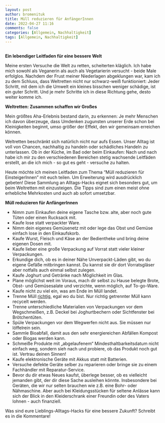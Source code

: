 ```yaml
---
layout: post
author: bromenituk
title: Müll reduzieren für AnfängerInnen
date: 2022-04-27 11:16
comments: false
categories: [Allgemein, Nachhaltigkeit]
tags: [Allgemein, Nachhaltigkeit]
---
```

<!-- wp:tadv/classic-paragraph -->
<p><img src="https://vg07.met.vgwort.de/na/478f44845810455cad3b168500a27038" alt="" width="1" height="1" /></p>
<p><strong>Ein lebendiger Leitfaden für eine bessere Welt</strong></p>
<p><span style="font-weight: 400;">Meine ersten Versuche die Welt zu retten, scheiterten kläglich. Ich habe mich sowohl als Veganerin als auch als Vegetarierin versucht - beide Male erfolglos. Nachdem der Frust meiner Niederlagen abgeklungen war, kam ich zu dem Schluss, dass Weltretten nicht nur schwarz-weiß funktioniert: Jeder Schritt, mit dem ich die Umwelt ein kleines bisschen weniger schädige, ist ein guter Schritt. Und je mehr Schritte ich in diese Richtung gehe, desto weiter komme ich.</span></p>
<p><strong>Weltretten: Zusammen schaffen wir Großes</strong></p>
<p><span style="font-weight: 400;">Mein größtes Aha-Erlebnis bestand darin, zu erkennen: Je mehr Menschen ich davon überzeuge, dass Umdenken zugunsten unserer Erde schon bei Kleinigkeiten beginnt, umso größer der Effekt, den wir gemeinsam erreichen können.</span></p>
<p><span style="font-weight: 400;">Weltretten beschränkt sich natürlich nicht nur aufs Essen. Unser Alltag ist voll von Chancen, nachhaltig zu handeln oder schädliches Handeln zu unterlassen. Ob in der Küche, im Bad oder beim Einkaufen: Nach und nach habe ich mir zu den verschiedenen Bereichen stetig wachsende Leitfäden erstellt, an die ich mich - so gut es geht - versuche zu halten.</span></p>
<p><span style="font-weight: 400;">Heute möchte ich meinen Leitfaden zum Thema “Müll reduzieren für EinsteigerInnen” mit euch teilen. Um Erweiterung wird ausdrücklich gebeten! Diese Sammlung an Alltags-Hacks eignet sich besonders gut, um beim Weltretten mit einzusteigen. Die Tipps sind zum einen meist ohne erhebliche Mehrkosten und auch ab sofort umsetzbar.</span></p>
<p><strong>Müll reduzieren für AnfängerInnen</strong></p>
<ul>
<li style="font-weight: 400;" aria-level="1"><span style="font-weight: 400;">Nimm zum Einkaufen deine eigene Tasche bzw. alte, aber noch gute Tüten oder einen Rucksack mit.</span></li>
<li style="font-weight: 400;" aria-level="1"><span style="font-weight: 400;">Kaufe lose statt verpackter Ware.</span></li>
<li style="font-weight: 400;" aria-level="1"><span style="font-weight: 400;">Nimm dein eigenes Gemüsenetz mit oder lege das Obst und Gemüse einfach lose in den Einkaufskorb.</span></li>
<li style="font-weight: 400;" aria-level="1"><span style="font-weight: 400;">Kaufe Wurst, Fleisch und Käse an der Bedientheke und bring deine eigenen Dosen mit.</span></li>
<li style="font-weight: 400;" aria-level="1"><span style="font-weight: 400;">Kaufe lieber eine große Verpackung auf Vorrat statt vieler kleiner Verpackungen.</span></li>
<li style="font-weight: 400;" aria-level="1"><span style="font-weight: 400;">Erkundige dich, ob es in deiner Nähe Unverpackt-Läden gibt, wo du eigene Gefäße mitbringen kannst. Du kannst sie dir dort Vorratsgläser aber notfalls auch einmal selbst zulegen.</span></li>
<li style="font-weight: 400;" aria-level="1"><span style="font-weight: 400;">Kaufe Joghurt und Getränke nach Möglichkeit im Glas.</span></li>
<li style="font-weight: 400;" aria-level="1"><span style="font-weight: 400;">Plane möglichst weit im Voraus, mach dir selbst zu Hause belegte Brote, Obst- und Gemüsesalate und verzichte, wenn möglich, auf To-go-Ware.</span></li>
<li style="font-weight: 400;" aria-level="1"><span style="font-weight: 400;">Kaufe nicht zu viel ein, was am Ende im Müll landet.</span></li>
<li style="font-weight: 400;" aria-level="1"><span style="font-weight: 400;">Trenne Müll </span><a href="https://www.nabu.de/umwelt-und-ressourcen/oekologisch-leben/alltagsprodukte/19838.html#:~:text=WAS%20SIE%20HIER%20BEACHTEN%20SOLLTEN,Werbeprospekte%20in%20Plastikh%C3%BCllen%20usw.)."><span style="font-weight: 400;">richtig</span></a><span style="font-weight: 400;">, egal wo du bist. Nur richtig getrennter Müll kann recycelt werden.</span></li>
<li style="font-weight: 400;" aria-level="1"><span style="font-weight: 400;">Trenne unterschiedliche Materialien von Verpackungen vor dem Wegschmeißen, z.B. Deckel bei Joghurtbechern oder Sichtfenster bei Brötchentüten.</span></li>
<li style="font-weight: 400;" aria-level="1"><span style="font-weight: 400;">Spüle Verpackungen vor dem Wegwerfen nicht aus. Sie müssen nur löffelrein sein.</span></li>
<li style="font-weight: 400;" aria-level="1"><span style="font-weight: 400;">Sammle Bioabfall, damit aus den sehr energiereichen Abfällen Kompost oder Biogas werden kann.</span></li>
<li style="font-weight: 400;" aria-level="1"><span style="font-weight: 400;">Schmeiße Produkte mit „abgelaufenem“ Mindesthaltbarkeitsdatum nicht einfach weg, sondern sieh nach und probiere, ob das Produkt noch gut ist. Vertrau deinen Sinnen!</span></li>
<li style="font-weight: 400;" aria-level="1"><span style="font-weight: 400;">Kaufe elektronische Geräte mit Akkus statt mit Batterien.</span></li>
<li style="font-weight: 400;" aria-level="1"><span style="font-weight: 400;">Versuche defekte Geräte selber zu reparieren oder bringe sie zu einem Fachhändler mit Reparatur-Service.</span></li>
<li style="font-weight: 400;" aria-level="1"><span style="font-weight: 400;">Bevor du dir etwas Neues kaufst, überlege besser, ob es vielleicht jemanden gibt, der dir diese Sache ausleihen könnte. Insbesondere bei Geräten, die wir nur selten brauchen wie z.B. eine Bohr- oder Nähmaschine. Aber auch bei Kleidungsstücken für seltene Anlässe kann sich der Blick in den Kleiderschrank einer Freundin oder des Vaters lohnen - auch finanziell.</span></li>
</ul>
<p><span style="font-weight: 400;">Was sind eure Lieblings-Alltags-Hacks für eine bessere Zukunft? Schreibt es in die Kommentare!</span></p>
<p></p>
<!-- /wp:tadv/classic-paragraph -->
